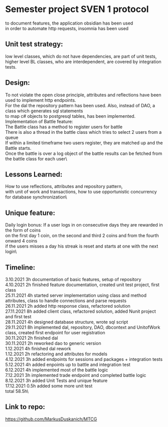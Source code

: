 # Semester project SVEN 1 protocol
to document features, the application obsidian has been used\
in order to automate http requests, insomnia has been used

## Unit test strategy: 
low level classes, which do not have dependencies, are part of unit tests, higher level BL classes, who are interdependent, are covered by integration tests.

## Design:
To not violate the open close principle, attributes and reflections have been used to implement http endpoints.\
For the dal the repository pattern has been used. Also, instead of DAO, a class which generates sql statements\
to map c# objects to postgresql tables, has been implemented.\
Implementation of Battle feature:\
The Battle class has a method to register users for battle\
There is also a thread in the battle class which tries to select 2 users from a queue\
If within a limited timeframe two users register, they are matched up and the Battle starts.\
Once the battle is over a log object of the battle results can be fetched from the battle class for each user\

## Lessons Learned:
How to use reflections, attributes and repository pattern,\
with unit of work and transactions, how to use opportunistic concurrency for database synchronization\

## Unique feature:
Daily login bonus:
If a user logs in on consecutive days they are rewarded in the form of coins\
on the first day 1 coin, on the second and third 2 coins and from the fourth onward 4 coins\
if the users misses a day his streak is reset and starts at one with the next login\ 

## Timeline:
3.10.2021 3h documentation of basic features, setup of repository\
4.10.2021 2h finished feature documentation, created unit test project, first class\
25.11.2021 4h started server implementation using class and method attributes, class to handle connections and parse requests\
26.11.2021 2h added http response class, refactored solution\
27.11.2021 8h added client class, refactored solution, added Nunit project and first test\
28.11.2021 4h designed database structure, wrote sql script\
29.11.2021 8h implemented dal, repository, DAO, dbcontext and UnitofWork class, created first endpoint for user registration\
30.11.2021 2h finished dal\
30.11.2021 2h reworked dao to generic version\
1.12.2021 4h finished dal rework\
1.12.2021 2h refactoring and attributes for models\
4.12.2021 3h added endpoints for sessions and packages + integration tests\
5.12.2021 4h added enpoints up to battle and integration test\
6.12.2021 4h implemented most of the battle logic\
7.12.2021 3h implemented trade endpoint and completed battle logic\
8.12.2021 3h added Unit Tests and unique feature\
17.12.2021 0.5h added some more unit test\
total 58.5h\

## Link to repo:
https://github.com/MarkusDuskanich/MTCG
